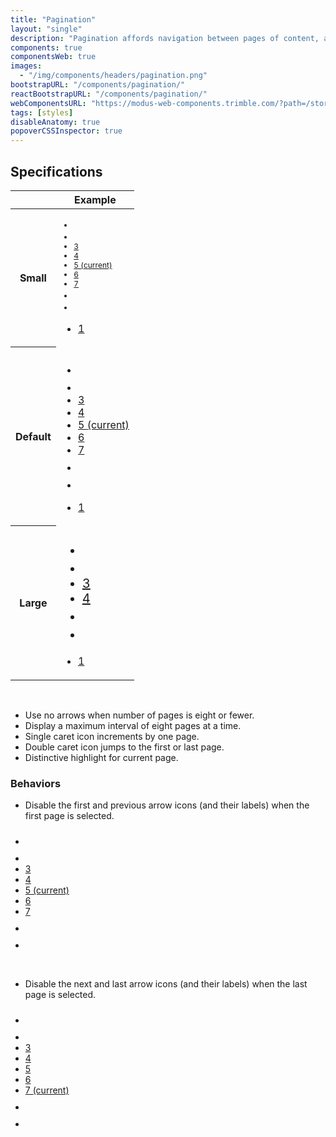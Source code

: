 ```yaml
---
title: "Pagination"
layout: "single"
description: "Pagination affords navigation between pages of content, and it highlights the page currently in view."
components: true
componentsWeb: true
images:
  - "/img/components/headers/pagination.png"
bootstrapURL: "/components/pagination/"
reactBootstrapURL: "/components/pagination/"
webComponentsURL: "https://modus-web-components.trimble.com/?path=/story/components-pagination--default"
tags: [styles]
disableAnatomy: true
popoverCSSInspector: true
---
```


## Specifications

<table class="table table-bordered">
  <thead class="thead-light">
    <tr>
      <th></th>
      <th>Example</th>
    </tr>
  </thead>
  <tbody>
    <tr>
      <th scope="row" height="175">Small</th>
      <td class="text-center mx-auto py-2">
        <nav aria-label="Page Navigation Example" class="pb-1">
          <ul class="pagination pagination-sm" style="font-size: 12px">
            <li class="page-item">
              <a class="page-link p-1" href="#" aria-label="Previous">
                <svg width="16" height="16" fill="currentcolor"><use xlink:href="/modus-icons.svg#chevron-left"></use></svg>
              </a>
            </li>
            <li class="page-item">
              <a class="page-link p-1" href="#" aria-label="view more">
                <svg width="16" height="16" fill="currentcolor"><use xlink:href="/modus-icons.svg#more-horizontal"></use></svg>
              </a>
            </li>
            <li class="page-item">
              <a class="page-link" href="#"> 3 </a>
            </li>
            <li class="page-item">
              <a class="page-link" href="#"> 4 </a>
            </li>
            <li class="page-item active" aria-current="page">
              <a class="page-link" href="#">5 <span class="sr-only visually-hidden">(current)</span></a>
            </li>
            <li class="page-item">
              <a class="page-link" href="#"> 6 </a>
            </li>
            <li class="page-item">
              <a class="page-link" href="#"> 7 </a>
            </li>
            <li class="page-item">
              <a class="page-link p-1" href="#" aria-label="view more">
                <svg width="16" height="16" fill="currentcolor"><use xlink:href="/modus-icons.svg#more-horizontal"></use></svg>
              </a>
            </li>
            <li class="page-item">
              <a class="page-link p-1" href="#" aria-label="Next">
                <svg width="16" height="16" fill="currentcolor"><use xlink:href="/modus-icons.svg#chevron-right"></use></svg>
              </a>
            </li>
          </ul>
        </nav>
        <nav aria-label="Page Navigation Example" class="mb-5">
          <ul class="pagination pagination-sm m-0 mt-5">
            <li class="page-item">
              <a href="#" class="page-link pe-none"
              data-bs-placement="right"
              data-bs-toggle="popover"
              data-bs-custom-class="popover-css-inspector"
              data-css-inspector-hide="b-color text-align">
               1
              </a>
            </li>
          </ul>
        </nav>
      </td>
    </tr>
    <tr>
      <th scope="row" height="165">Default</th>
      <td class="text-center mx-auto py-3">
        <div>
          <nav aria-label="..." class="mx-auto mb-2">
            <ul class="pagination">
              <li class="page-item">
                <a class="page-link p-1" href="#" aria-label="Previous">
                  <svg width="24" height="24" fill="currentcolor"><use xlink:href="/modus-icons.svg#chevron-left"></use></svg>
                </a>
              </li>
              <li class="page-item">
                <a class="page-link p-1" href="#" aria-label="view more">
                  <svg width="24" height="24" fill="currentcolor"><use xlink:href="/modus-icons.svg#more-horizontal"></use></svg>
                </a>
              </li>
              <li class="page-item">
                <a class="page-link" href="#"> 3 </a>
              </li>
              <li class="page-item">
                <a class="page-link" href="#"> 4 </a>
              </li>
              <li class="page-item active" aria-current="page">
                <a class="page-link" href="#">5 <span class="sr-only visually-hidden">(current)</span></a>
              </li>
              <li class="page-item">
                <a class="page-link" href="#"> 6 </a>
              </li>
              <li class="page-item">
                <a class="page-link" href="#"> 7 </a>
              </li>
              <li class="page-item">
                <a class="page-link p-1" href="#" aria-label="view more">
                  <svg width="24" height="24" fill="currentcolor"><use xlink:href="/modus-icons.svg#more-horizontal"></use></svg>
                </a>
              </li>
              <li class="page-item">
                <a class="page-link p-1" href="#" aria-label="Next">
                  <svg width="24" height="24" fill="currentcolor"><use xlink:href="/modus-icons.svg#chevron-right"></use></svg>
                </a>
              </li>
            </ul>
          </nav>
          <div class="mt-3 pt-2">
          <nav aria-label="Page Navigation Example" class="mb-5 mt-5">
            <ul class="pagination m-0 mt-5">
              <li class="page-item">
                <a href="#" class="page-link pe-none"
                data-bs-placement="right"
              data-bs-toggle="popover"
              style="width: 32px; height: 32px; border-radius:	2px;"
              data-bs-custom-class="popover-css-inspector"
              data-css-inspector-hide="b-color text-align">1</a>
              </li>
            </ul>
          </nav>
          </div>
        </div>
      </td>
    </tr>
    <tr>
      <th scope="row" height="165">Large</th>
      <td class="text-center mx-auto py-2">
        <nav aria-label="...">
          <ul class="pagination pagination-lg" data-anatomy-colors="false" style="font-size: 20px">
            <li class="page-item">
              <a class="page-link px-2" href="#" aria-label="Previous">
                <svg width="24" height="24" fill="currentcolor"><use xlink:href="/modus-icons.svg#chevron-left"></use></svg>
              </a>
            </li>
            <li class="page-item">
              <a class="page-link px-2" href="#">
                <svg width="24" height="24" fill="currentcolor"><use xlink:href="/modus-icons.svg#more-horizontal"></use></svg>
              </a>
            </li>
            <li class="page-item">
              <a class="page-link" href="#"> 3 </a>
            </li>
            <li class="page-item">
              <a class="page-link" href="#"> 4 </a>
            </li>
            <li class="page-item">
              <a class="page-link px-2" href="#">
                <svg width="24" height="24" fill="currentcolor"><use xlink:href="/modus-icons.svg#more-horizontal"></use></svg>
              </a>
            </li>
            <li class="page-item">
              <a class="page-link px-2" href="#" aria-label="Next">
                <svg width="24" height="24" fill="currentcolor"><use xlink:href="/modus-icons.svg#chevron-right"></use></svg>
              </a>
            </li>
          </ul>
        </nav>
        <nav aria-label="Page Navigation Example" class="mb-5">
          <ul class="pagination pagination-lg m-0 mt-5">
            <li class="page-item">
              <a href="#" class="page-link pe-none"
              data-bs-placement="right"
              data-bs-toggle="popover"
              style="width: 48px; height: 48px;"
              data-bs-custom-class="popover-css-inspector"
              data-css-inspector-hide="bc text-align hide-us"
              >1</a>
            </li>
          </ul>
        </nav>
      </td>
    </tr>
  </tbody>
</table>

<br>

- Use no arrows when number of pages is eight or fewer.
- Display a maximum interval of eight pages at a time.
- Single caret icon increments by one page.
- Double caret icon jumps to the first or last page.
- Distinctive highlight for current page.

### Behaviors

- Disable the first and previous arrow icons (and their labels) when the first page is selected.

<div class="guide-example-block">
  <div class="guide-sample">
    <nav aria-label="Page Navigation Example">
      <ul class="pagination m-0">
        <li class="page-item disabled">
          <a class="page-link p-1" href="#" aria-label="Previous">
            <svg width="24" height="24" fill="currentcolor"><use xlink:href="/modus-icons.svg#chevron-left"></use></svg>
          </a>
        </li>
        <li class="page-item disabled">
          <a class="page-link p-1" href="#">
            <svg width="24" height="24" fill="currentcolor"><use xlink:href="/modus-icons.svg#more-horizontal"></use></svg>
          </a>
        </li>
        <li class="page-item">
          <a class="page-link" href="#">
            3
          </a>
        </li>
        <li class="page-item">
          <a class="page-link" href="#">
            4
          </a>
        </li>
        <li class="page-item active" aria-current="page">
          <a class="page-link" href="#"
            >5 <span class="sr-only visually-hidden">(current)</span></a
          >
        </li>
        <li class="page-item">
          <a class="page-link" href="#">
            6
          </a>
        </li>
        <li class="page-item">
          <a class="page-link" href="#">
            7
          </a>
        </li>
        <li class="page-item">
          <a class="page-link p-1" href="#">
            <svg width="24" height="24" fill="currentcolor"><use xlink:href="/modus-icons.svg#more-horizontal"></use></svg>
          </a>
        </li>
        <li class="page-item">
          <a class="page-link p-1" href="#" aria-label="Next">
            <svg width="24" height="24" fill="currentcolor"><use xlink:href="/modus-icons.svg#chevron-right"></use></svg>
          </a>
        </li>
      </ul>
    </nav>
  </div>
</div>

<br>

- Disable the next and last arrow icons (and their labels) when the last page is selected.

<div class="guide-example-block">
    <nav aria-label="Page Navigation Example">
      <ul class="pagination m-0">
        <li class="page-item">
          <a class="page-link p-1" href="#" aria-label="Previous">
            <svg width="24" height="24" fill="currentcolor"><use xlink:href="/modus-icons.svg#chevron-left"></use></svg>
          </a>
        </li>
        <li class="page-item">
          <a class="page-link p-1" href="#">
            <svg width="24" height="24" fill="currentcolor"><use xlink:href="/modus-icons.svg#more-horizontal"></use></svg>
          </a>
        </li>
        <li class="page-item">
          <a class="page-link" href="#">
            3
          </a>
        </li>
        <li class="page-item">
          <a class="page-link" href="#">
            4
          </a>
        </li>
        <li class="page-item">
          <a class="page-link" href="#"
            >5
          </a>
        </li>
        <li class="page-item">
          <a class="page-link" href="#">
            6
          </a>
        </li>
        <li class="page-item active" aria-current="page">
          <a class="page-link" href="#">
            7 <span class="sr-only visually-hidden">(current)</span>
          </a>
        </li>
        <li class="page-item disabled">
          <a class="page-link p-1">
            <svg width="24" height="24" fill="currentcolor"><use xlink:href="/modus-icons.svg#more-horizontal"></use></svg>
          </a>
        </li>
        <li class="page-item disabled">
          <a class="page-link p-1">
            <svg width="24" height="24" fill="currentcolor"><use xlink:href="/modus-icons.svg#chevron-right"></use></svg>
          </a>
        </li>
      </ul>
    </nav>
</div>
